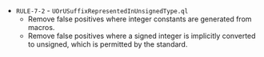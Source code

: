  - `RULE-7-2` - `UOrUSuffixRepresentedInUnsignedType.ql`
   - Remove false positives where integer constants are generated from macros.
   - Remove false positives where a signed integer is implicitly converted to unsigned, which is permitted by the standard.